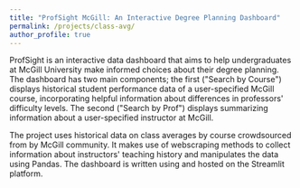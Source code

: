 ```yaml
---
title: "ProfSight McGill: An Interactive Degree Planning Dashboard"
permalink: /projects/class-avg/
author_profile: true
---
```


ProfSight is an interactive data dashboard that aims to help undergraduates at McGill University make informed choices about their degree planning. The dashboard has two main components; the first ("Search by Course") displays historical student performance data of a user-specified McGill course, incorporating helpful information about differences in professors' difficulty levels. The second ("Search by Prof") displays summarizing information about a user-specified instructor at McGill.

The project uses historical data on class averages by course crowdsourced from by McGill community. It makes use of webscraping methods to collect information about instructors' teaching history and manipulates the data using Pandas. The dashboard is written using and hosted on the Streamlit platform. 